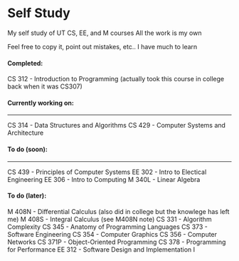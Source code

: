 Self Study
=======

My self study of UT CS, EE, and M courses
All the work is my own

Feel free to copy it, point out mistakes, etc.. I have much to learn

#### Completed:
CS 312 - Introduction to Programming (actually took this course in college back when it was CS307)

#### Currently working on:
---
CS 314 - Data Structures and Algorithms
CS 429 - Computer Systems and Architecture

#### To do (soon):
---
CS 439 - Principles of Computer Systems
EE 302 - Intro to Electical Engineering
EE 306 - Intro to Computing
M 340L - Linear Algebra

#### To do (later):
M 408N - Differential Calculus (also did in college but the knowlege has left me)
M 408S - Integral Calculus (see M408N note)
CS 331 - Algorithm Complexity
CS 345 - Anatomy of Programming Languages
CS 373 - Software Engineering
CS 354 - Computer Graphics
CS 356 - Computer Networks
CS 371P - Object-Oriented Programming
CS 378 - Programming for Performance
EE 312 - Software Design and Implementation I